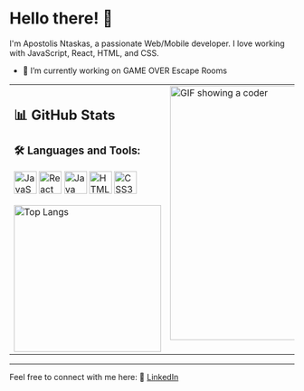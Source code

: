 # Hello there! 👋

I'm Apostolis Ntaskas, a passionate Web/Mobile developer. I love working with JavaScript, React, HTML, and CSS.
- 🔭 I’m currently working on GAME OVER Escape Rooms

<table>
  <tr>
    <td valign="top" width="100%">

## 📊 GitHub Stats

### 🛠️ Languages and Tools:
<p>
    <a href="#"><img src="https://cdn.jsdelivr.net/gh/devicons/devicon/icons/javascript/javascript-original.svg" alt="JavaScript" width="40"></a>
    <a href="#"><img src="https://cdn.jsdelivr.net/gh/devicons/devicon/icons/react/react-original-wordmark.svg" alt="React" width="40"></a>
    <a href="#"><img src="https://cdn.jsdelivr.net/gh/devicons/devicon/icons/java/java-original-wordmark.svg" alt="Java" width="40"></a>
    <a href="#"><img src="https://cdn.jsdelivr.net/gh/devicons/devicon/icons/html5/html5-original-wordmark.svg" alt="HTML5" width="40"></a>
    <a href="#"><img src="https://cdn.jsdelivr.net/gh/devicons/devicon/icons/css3/css3-original-wordmark.svg" alt="CSS3" width="40"></a>
</p>
<img src="https://github-readme-stats.vercel.app/api/top-langs/?username=ApostolisNt&layout=compact&theme=github_dark_dimmed" alt="Top Langs" width="260">
</td>
<td valign="top" width="100%">
<img src="https://media.giphy.com/media/qgQUggAC3Pfv687qPC/giphy.gif" width="450" alt="GIF showing a coder">
  </td>
  </tr>
</table>

---

Feel free to connect with me here:
👔 [LinkedIn](https://www.linkedin.com/in/apostolos-ntaskas-826444154/)



<!--
**ApostolisNt/ApostolisNt** is a ✨ _special_ ✨ repository because its `README.md` (this file) appears on your GitHub profile.

Here are some ideas to get you started:

- 🔭 I’m currently working on ...
- 🌱 I’m currently learning ...
- 👯 I’m looking to collaborate on ...
- 🤔 I’m looking for help with ...
- 💬 Ask me about ...
- 📫 How to reach me: ...
- 😄 Pronouns: ...
- ⚡ Fun fact: ...
-->
